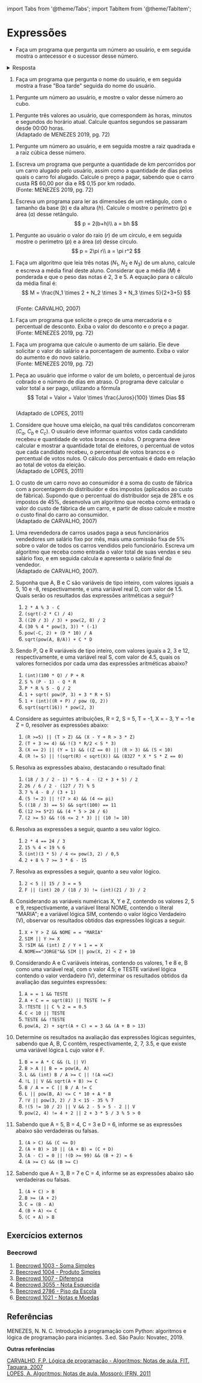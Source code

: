 import Tabs from '@theme/Tabs';
import TabItem from '@theme/TabItem';

# Expressões

- Faça um programa que pergunta um número ao usuário, e em seguida mostra o antecessor e o sucessor desse número.  

<!-- marp hide -->
<details>
  <summary>Resposta</summary>
<Tabs groupId='language'>
  <TabItem value="portugol" label="Portugol" default>

  ```c
inicio;
//variaveis
inteiro valor;
inteiro antecessor, sucessor;

//entrada
escreva("Digite um número: ");
leia(valor);

//processamento
antecessor = valor -1;
sucessor   = valor +1

//saida
escreva("O antecessor de ", valor, " é: ", antecessor);
escreva("O sucessor de ", valor, " é:", sucessor);

fim;
  ```

  </TabItem>
  <TabItem value="java" label="Java">

  ```c
//Variáveis
int valor;
int antecessor, sucessor;
Scanner entrada;

//Entrada
System.out.println("Digite um número: ");
entrada = new Scanner(System.in);
valor = entrada.nextInt();
entrada.close();

//Processamento
antecessor = valor -1;
sucessor = valor +1;

//Saída
System.out.printf("O antecessor de %d é %d\n", valor, antecessor);
System.out.printf("O sucessor de %d é %d\n", valor, sucessor);
  ```

  </TabItem>
  <TabItem value="python" label="Python">

  ```python
#Entrada
print('Digite um número')
valor = input()
valor = int(valor)

#Processamento
antecessor = valor -1
sucessor = valor +1

#Saída
print(f'O antecessor de {valor} é {antecessor}', )
print(f'O sucessor de {valor} é {sucessor}', )
  ```

  </TabItem>
</Tabs>
</details>

<!-- marp /hide -->

<!-- marp --- -->
1. Faça um programa que pergunta o nome do usuário, e em seguida mostra a frase "Boa tarde" seguida do nome do usuário.  
<!-- marp --- -->
1. Pergunte um número ao usuário, e mostre o valor desse número ao cubo.
<!-- marp --- -->
1. Pergunte três valores ao usuário, que correspondem às horas, minutos e segundos do horário atual. Calcule quantos segundos se passaram desde 00:00 horas.  
(Adaptado de MENEZES 2019, pg. 72)
<!-- marp --- -->
1. Pergunte um número ao usuário, e em seguida mostre a raiz quadrada e a raiz cúbica desse número.
<!-- marp --- -->
1. Escreva um programa que pergunte a quantidade de km percorridos por um carro alugado pelo usuário, assim como a quantidade de dias pelos quais o carro foi alugado. Calcule o preço a pagar, sabendo que o carro custa R\$ 60,00 por dia e R\$ 0,15 por km rodado.  
(Fonte: MENEZES 2019, pg. 72)
<!-- marp --- -->
1. Escreva um programa para ler as dimensões de um retângulo, com o tamanho da base ($b$) e da altura ($h$). Calcule o mostre o perímetro ($p$) e área ($a$) desse retângulo.
$$
p = 2(b+h)\\
a = bh
$$  
<!-- marp --- -->
1. Pergunte ao usuário o valor do raio ($r$) de um círculo, e em seguida mostre o perímetro ($p$) e a área ($a$) desse círculo.
$$
p = 2\pi r\\
a = \pi r^2
$$
<!-- marp --- -->
1. Faça  um  algoritmo  que  leia  três  notas ($N_1$, $N_2$ e $N_3$)  de  um  aluno,  calcule  e  escreva  a  média  final  deste  aluno. Considerar que a média ($M$) é ponderada e que o peso das notas é 2, 3 e 5. A equação para o cálculo da média final é: 
$$
M = \frac{N_1 \times 2 + N_2 \times 3 + N_3 \times 5}{2+3+5}
$$  
(Fonte: CARVALHO, 2007)
<!-- marp --- -->
1. Faça um programa que solicite o preço de uma mercadoria e o percentual de desconto. Exiba o valor do desconto e o preço a pagar.  
(Fonte: MENEZES 2019, pg. 72)
<!-- marp --- -->
1. Faça um programa que calcule o aumento de um salário. Ele deve solicitar o valor do salário e a porcentagem de aumento. Exiba o valor do aumento e do novo salário.  
(Fonte: MENEZES 2019, pg. 72)
<!-- marp --- -->
1. Peça ao usuário que informe o valor de um boleto, o percentual de juros cobrado e o número de dias em atraso. O programa deve calcular o valor total a ser pago, utilizando a fórmula  
$$
Total = Valor + Valor \times \frac{Juros}{100} \times Dias
$$  
(Adaptado de LOPES, 2011)
<!-- marp --- -->
1. Considere que houve uma eleição, na qual três candidatos concorreram ($C_a$, $C_b$ e $C_c$). O usuário deve informar quantos votos cada candidato recebeu e quantidade de votos brancos e nulos. O programa deve calcular e mostrar a quantidade total de eleitores, o percentual de votos que cada candidato recebeu, o percentual de votos brancos e o percentual de votos nulos. O cálculo dos percentuais é dado em relação ao total de votos da eleição.  
(Adaptado de LOPES, 2011)
<!-- marp --- -->
1. O  custo  de  um  carro  novo  ao  consumidor  é  a  soma  do  custo  de  fábrica  com a  porcentagem  do distribuidor e dos impostos (aplicados ao custo de fábrica). Supondo que o percentual do distribuidor seja  de  28%  e  os  impostos  de  45%,  desenvolva  um  algoritmo que receba como entrada o valor do custo  de  fábrica  de  um  carro, e partir de disso calcule e mostre o custo final do carro ao consumidor.  
(Adaptado de CARVALHO, 2007)
<!-- marp --- -->
1. Uma revendedora de carros usados paga a seus funcionários vendedores um salário fixo por mês, mais  uma  comissão  fixa  de 5% sobre o valor de todos os carros vendidos pelo funcionário. Escreva um algoritmo que receba como entrada o valor total de suas vendas e seu salário fixo, e em seguida calcula e apresenta o salário final do vendedor.  
  (Adaptado de CARVALHO, 2007).

1. Suponha que A, B e C são variáveis de tipo inteiro, com valores iguais a 5, 10 e -8, respectivamente, e uma variável real D, com valor de 1.5. Quais serão os resultados das expressões aritméticas a seguir?
    1. `2 * A % 3 - C`
    1. `(sqrt(-2 * C) / 4)`
    1. `((20 / 3) / 3) + pow(2, 8) / 2`
    1. `(30 % 4 * pow(3, 3)) * (-1)`
    1. `pow(-C, 2) + (D * 10) / A`
    1. `sqrt(pow(A, B/A)) + C * D`
1. Sendo P, Q e R variáveis de tipo inteiro, com valores iguais a 2, 3 e 12, respectivamente, e
uma variável real S, com valor de 4.5, quais os valores fornecidos por cada uma das expressões
aritméticas abaixo?
   1. `(int)(100 * Q) / P + R`
   1. `S % (P - 1) - Q * R`
   1. `P * R % 5 - Q / 2`
   1. `1 + sqrt( pow(P, 3) + 3 * R + 5)`
   1. `1 + (int)((R + P) / pow (Q, 2))`
   1. `sqrt(sqrt(16)) * pow(2, 3)`

1. Considere as seguintes atribuições, R = 2, S = 5, T = -1, X = - 3, Y = -1 e Z = 0, resolver as
expressões abaixo:
   1. `(R >=5) || (T > Z) && (X - Y + R > 3 * Z)`
   1. `(T + 3 >= 4) && !(3 * R/2 < S * 3)`
   1. `(X == 2) || (Y = 1) && ((Z == 0) || (R > 3) && (S < 10)`
   1. `(R != S) || !(sqrt(R) < sqrt(X)) && (8327 * X * S * Z == 0)`

1. Resolva as expressões abaixo, destacando o resultado final:
   1. `(18 / 3 / 2 - 1) * 5 - 4 - (2 + 3 + 5) / 2`
   1. `26 / 6 / 2 - (127 / 7) % 5`
   1. `7 % 4 - 8 / (3 + 1)`
   1. `(5 != 2) || !(7 > 4) && (4 <= pi)`
   1. `((18 / 3) == 5) && sqrt(100) == 11`
   1. `(12 >= 5*2) && (4 * 5 > 24 / 6)`
   1. `(2 >= 5) && !(6 <= 2 * 3) || (10 != 10)`

1. Resolva as expressões a seguir, quanto a seu valor lógico.
   1. `2 * 4 == 24 / 3`
   1. `15 % 4 < 19 % 6`
   1. `(int)(3 * 5) / 4 <= pow(3, 2) / 0,5`
   1. `2 + 8 % 7 >= 3 * 6 - 15`

1. Resolva as expressões a seguir, quanto a seu valor lógico.
   1. `2 < 5 || 15 / 3 = = 5`
   1. `F || (int) 20 / (18 / 3) != (int)(21 / 3) / 2`

1. Considerando as variáveis numéricas X, Y e Z, contendo os valores 2, 5 e 9, respectivamente, a
variável literal NOME, contendo o literal "MARIA"; e a variável lógica SIM, contendo o valor
lógico Verdadeiro (V), observar os resultados obtidos das expressões lógicas a seguir.
   1. `X + Y > Z && NOME = = "MARIA"`
   1. `SIM || Y >= X`
   1. `!SIM && (int) Z / Y + 1 = = X`
   1. `NOME=="JORGE"&& SIM || pow(X, 2) < Z + 10`

1. Considerando A e C variáveis inteiras, contendo os valores, 1 e 8 e, B como uma variável real, com
o valor 4.5; e TESTE variável lógica contendo o valor verdadeiro (V), determinar os resultados
obtidos da avaliação das seguintes expressões:
   1. `A = = 1 && TESTE`
   1. `A + C = = sqrt(81) || TESTE != F`
   1. `!TESTE || C % 2 = = 0.5`
   1. `C < 10 || TESTE`
   1. `TESTE && !TESTE`
   1. `pow(A, 2) + sqrt(A + C) = = 3 && (A + B > 13)`

1. Determine os resultados na avaliação das expressões lógicas seguintes, sabendo que A, B, C
contêm, respectivamente, 2, 7, 3.5, e que existe uma variável lógica L cujo valor é F.
   1. `B = = A * C && (L || V)`
   1. `B > A || B = = pow(A, A)`
   1. `L && (int) B / A >= C || !(A <=C)`
   1. `!L || V && sqrt(A + B) >= C`
   1. `B / A = = C || B / A != C`
   1. `L || pow(B, A) <= C * 10 + A * B`
   1. `!V || pow(3, 2) / 3 < 15 - 35 % 7`
   1. `!(5 != 10 / 2) || V && 2 - 5 > 5 - 2 || V`
   1. `pow(2, 4) != 4 + 2 || 2 + 3 * 5 / 3 % 5 > 0`

1. Sabendo que A = 5, B = 4, C = 3 e D = 6, informe se as expressões abaixo são verdadeiras ou
falsas.
   1. `(A > C) && (C <= D)`
   1. `(A + B) > 10 || (A + B) = (C + D)`
   1. `(A - C) = 0 || !(D >= 99) && (B + 2) = 6`
   1. `(A >= C) && (B >= C)`

1. Sabendo que A = 3, B = 7 e C = 4, informe se as expressões abaixo são verdadeiras ou falsas.
   1. `(A + C) > B`
   1. `B >= (A + 2)`
   1. `C = (B - A)`
   1. `(B + A) <= C`
   1. `(C + A) > B`

<!-- marp hide -->

## Exercícios externos

### Beecrowd
1. [Beecrowd 1003 - Soma Simples](https://www.beecrowd.com.br/judge/pt/problems/view/1003)
1. [Beecrowd 1004 - Produto Simples](https://www.beecrowd.com.br/judge/pt/problems/view/1004)
1. [Beecrowd 1007 - Diferença](https://www.beecrowd.com.br/judge/pt/problems/view/1007)
1. [Beecrowd 3055 - Nota Esquecida ](https://www.beecrowd.com.br/judge/pt/problems/view/3055)
1. [Beecrowd 2786 - Piso da Escola ](https://www.beecrowd.com.br/judge/pt/problems/view/2786)
1. [Beecrowd 1021 - Notas e Moedas ](https://www.beecrowd.com.br/judge/pt/problems/view/1021)

<!-- marp /hide -->

## Referências
MENEZES, N. N. C. Introdução à programação com Python: algoritmos e lógica de programação para iniciantes. 3.ed. São Paulo: Novatec, 2019.

**Outras referências**  

[CARVALHO, F.P. Lógica de programação - Algoritmos: Notas de aula. FIT. Taquara, 2007 ](https://fit.faccat.br/~fpereira/apostilas/exerc_resp_alg_mar2007.pdf)  
[LOPES, A. Algoritmos: Notas de aula. Mossoró: IFRN, 2011](http://docente.ifrn.edu.br/abrahaolopes/semestre-2012.1/1.2411.1v-fundamentos-de-logica-e-algoritmos/lista-de-exercicios-2-operadores-matematicos/at_download/file)

  

